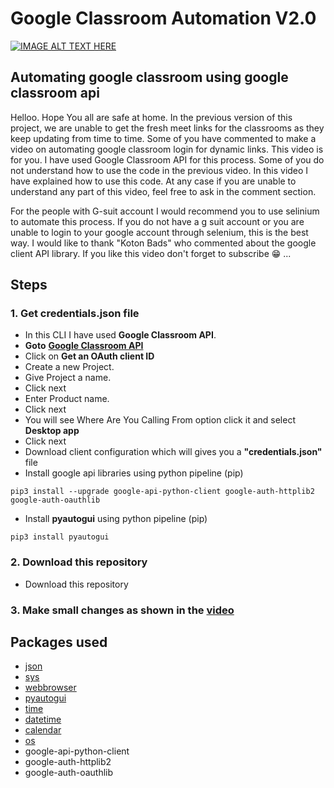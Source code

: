 # Google Classroom Automation V2.0

[![IMAGE ALT TEXT HERE](https://i9.ytimg.com/vi/NnufWXqpNLI/mqdefault.jpg?v=60d5df46&sqp=CIi-14YG&rs=AOn4CLB8YLRZGrQKAjsDytf-vQD-AWHgIw)](https://youtu.be/NnufWXqpNLI)
## Automating google classroom using google classroom api
Helloo. Hope You all are safe at home. In the previous version of this project, we are unable to get the fresh meet links for the classrooms as they keep updating from time to time.
Some of you have commented to make a video on automating google classroom login for dynamic links. This video is for you.
I have used Google Classroom API for this process. Some of you do not understand how to use the code in the previous video. In this video I have explained how to use this code. At any case if you are unable to understand any part of this video, feel free to ask in the comment section. 

For the people with G-suit account  I would recommend you to use selinium to automate this process.
If you do not have a g suit account or you are unable to login to your google account through selenium, this is the best way. 
I would like to thank "Koton Bads" who commented about the google client API library. 
If you like this video don't forget to subscribe 😁 ...


## Steps 
### 1. Get credentials.json file
- In this CLI I have used **Google Classroom API**. 
- **Goto** [**Google Classroom API**](https://developers.google.com/classroom/guides/auth)
- Click on **Get an OAuth client ID**
- Create a new Project.
- Give Project a name.
- Click next
- Enter Product name.
- Click next
- You will see Where Are You Calling From option click it and select **Desktop app**
- Click next
- Download client configuration which will gives you a **"credentials.json"** file
- Install google api libraries  using python pipeline (pip)

```python3
pip3 install --upgrade google-api-python-client google-auth-httplib2 google-auth-oauthlib 

```
- Install **pyautogui** using python pipeline (pip)


```python3
pip3 install pyautogui

```
### 2. Download this repository
- Download this repository

### 3. Make small changes as shown in the [video](https://youtu.be/NnufWXqpNLI)


## Packages used
- [json](https://docs.python.org/3/library/json.html)
- [sys](https://docs.python.org/3/library/sys.html)
- [webbrowser](https://docs.python.org/3/library/webbrowser.html)
- [pyautogui](https://pyautogui.readthedocs.io/en/latest/)
- [time](https://docs.python.org/3/library/time.html)
- [datetime](https://docs.python.org/3/library/datetime.html)
- [calendar](https://docs.python.org/3/library/calendar.html)
- [os](https://docs.python.org/3/library/os.html)
- google-api-python-client
- google-auth-httplib2 
- google-auth-oauthlib 

